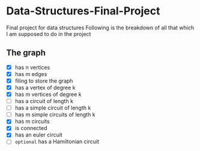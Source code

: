 # Data-Structures-Final-Project
Final project for data structures
Following is the breakdown of all that which I am supposed to do in the project
## The graph
- [x] has n vertices
- [x] has m edges
- [x] filing to store the graph
- [x] has a vertex of degree k
- [x] has m vertices of degree k
- [ ] has a circuit of length k
- [ ] has a simple circuit of length k
- [ ] has m simple circuits of length k
- [x] has m circuits
- [x] is connected
- [x] has an euler circuit
- [ ] `optional` has a Hamiltonian circuit
